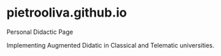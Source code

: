 # pietrooliva.github.io
Personal Didactic Page

Implementing Augmented Didatic in Classical and Telematic universities.
